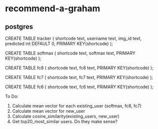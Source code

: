# recommend-a-graham

## postgres

CREATE TABLE tracker (
	shortcode text,
	username text,
	img_id text,
	predicted int DEFAULT 0,
	PRIMARY KEY(shortcode)
);

CREATE TABLE softmax (
	shortcode text,
	softmax text, 
	PRIMARY KEY(shortcode) 
);

CREATE TABLE fc8 (
	shortcode text,
	fc8 text, 
	PRIMARY KEY(shortcode) 
);

CREATE TABLE fc7 (
	shortcode text,
	fc7 text,
	PRIMARY KEY(shortcode)
);

CREATE TABLE fc6 (
	shortcode text,
	fc6 text,
	PRIMARY KEY(shortcode)
);


To Do:

1. Calculate mean vector for each existing_user (softmax, fc8, fc7)
2. Calculate mean vector for new_user
3. Calculate cosine_similarity(existing_users, new_user)
4. Get top20_most_similar users. Do they make sense?


